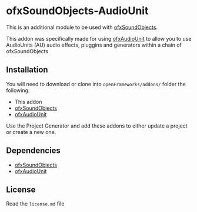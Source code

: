 
# ofxSoundObjects-AudioUnit

This is an additional module to be used with [ofxSoundObjects](https://github.com/roymacdonald/ofxSoundObjects/).

This addon was specifically made for using [ofxAudioUnit](https://github.com/admsyn/ofxAudioUnit) to allow you to use AudioUnits (AU) audio effects, pluggins and generators within a chain of ofxSoundObjects


## Installation	
You will need to download or clone into `openFrameworks/addons/` folder the following:

* This addon
* [ofxSoundObjects](https://github.com/roymacdonald/ofxSoundObjects/)
* [ofxAudioUnit](https://github.com/admsyn/ofxAudioUnit)

Use the Project Generator and add these addons to either update a project or create a new one.


## Dependencies
* [ofxSoundObjects](https://github.com/roymacdonald/ofxSoundObjects/)
* [ofxAudioUnit](https://github.com/admsyn/ofxAudioUnit)


## License
Read the `license.md` file